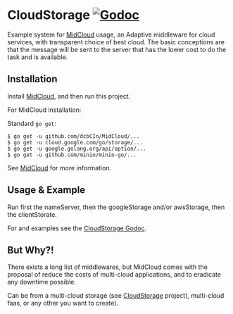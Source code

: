 # CloudStorage [![Godoc](https://godoc.org/github.com/dcbCIn/CloudStorage?status.svg)](https://godoc.org/github.com/dcbCIn/CloudStorage)
Example system for [MidCloud](https://github.com/dcbCIn/MidCloud) usage, an Adaptive middleware for cloud services, with transparent choice of best cloud.
The basic conceptions are that the message will be sent to the server that has the lower cost to do the task and is available.

## Installation

Install [MidCloud](https://github.com/dcbCIn/MidCloud), and then run this project.

For MidCloud installation:

Standard `go get`:

```
$ go get -u github.com/dcbCIn/MidCloud/...
$ go get -u cloud.google.com/go/storage/...
$ go get -u google.golang.org/api/option/...
$ go get -u github.com/minio/minio-go/...
```

See [MidCloud](https://github.com/dcbCIn/MidCloud) for more information.

## Usage & Example

Run first the nameServer, then the googleStorage and/or awsStorage, then the clientStorate.

For and examples see the [CloudStorage Godoc](http://godoc.org/github.com/dcbCIn/CloudStorage).

## But Why?!

There exists a long list of middlewares, but MidCloud comes with the proposal of reduce the costs of multi-cloud 
applications, and to eradicate any downtime possible. 

Can be from a multi-cloud storage (see [CloudStorage](https://github.com/dcbCIn/CloudStorage) project), multi-cloud faas, 
or any other you want to create).